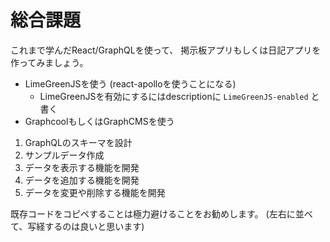 # 総合課題

これまで学んだReact/GraphQLを使って、
掲示板アプリもしくは日記アプリを作ってみましょう。

- LimeGreenJSを使う (react-apolloを使うことになる)
  - LimeGreenJSを有効にするにはdescriptionに `LimeGreenJS-enabled` と書く
- GraphcoolもしくはGraphCMSを使う

1. GraphQLのスキーマを設計
2. サンプルデータ作成
3. データを表示する機能を開発
4. データを追加する機能を開発
5. データを変更や削除する機能を開発

既存コードをコピペすることは極力避けることをお勧めします。
(左右に並べて、写経するのは良いと思います)
